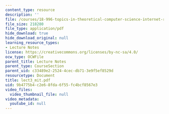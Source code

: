 ```yaml
---
content_type: resource
description: ''
file: /courses/18-996-topics-in-theoretical-computer-science-internet-research-problems-spring-2002/9b4775b4c2e68fda6f55fc4bcf8567e3_lect3_mit.pdf
file_size: 218280
file_type: application/pdf
hide_download: true
hide_download_original: null
learning_resource_types:
- Lecture Notes
license: https://creativecommons.org/licenses/by-nc-sa/4.0/
ocw_type: OCWFile
parent_title: Lecture Notes
parent_type: CourseSection
parent_uid: c33489e2-2524-4cec-db71-3e9f5ef8529d
resourcetype: Document
title: lect3_mit.pdf
uid: 9b4775b4-c2e6-8fda-6f55-fc4bcf8567e3
video_files:
  video_thumbnail_file: null
video_metadata:
  youtube_id: null
---
```

